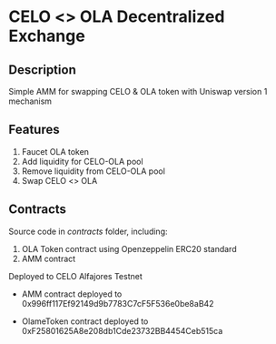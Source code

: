# CELO <> OLA Decentralized Exchange

## Description

Simple AMM for swapping CELO & OLA token with Uniswap version 1 mechanism

## Features

1. Faucet OLA token
2. Add liquidity for CELO-OLA pool
3. Remove liquidity from CELO-OLA pool
4. Swap CELO <> OLA

## Contracts

Source code in <i>contracts</i> folder, including:

1. OLA Token contract using Openzeppelin ERC20 standard
2. AMM contract

Deployed to CELO Alfajores Testnet

- AMM contract deployed to 0x996ff117Ef92149d9b7783C7cF5F536e0be8aB42

- OlameToken contract deployed to 0xF25801625A8e208db1Cde23732BB4454Ceb515ca